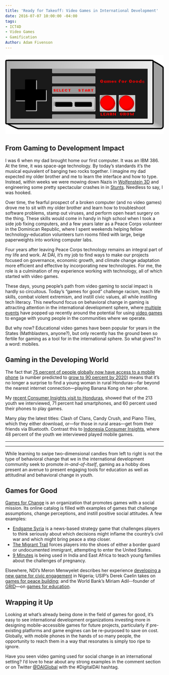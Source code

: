 ```yaml
---
title: 'Ready for Takeoff: Video Games in International Development'
date: 2016-07-07 10:00:00 -04:00
tags:
- ICT4D
- Video Games
- Gamification
Author: Adam Fivenson
---
```


![Controller 2.png](/uploads/Controller%202.png)

## From Gaming to Development Impact 

I was 6 when my dad brought home our first computer. It was an IBM 386. At the time, it was space-age technology. By today’s standards it’s the musical equivalent of banging two rocks together. I imagine my dad expected my older brother and me to learn the interface and how to type. Instead, within weeks we were mowing down Nazis in [Wolfenstein 3D](https://static.3drealms.com/media/screenshots/c7185590cf634773b4d56490e26aec1e.jpg) and engineering some pretty spectacular crashes in in [Stunts](https://www.youtube.com/watch?v=-CITIXlw_T4). Needless to say, I was hooked.


<!--more-->

Over time, the fearful prospect of a broken computer (and no video games) drove me to sit with my older brother and learn how to troubleshoot software problems, stamp out viruses, and perform open heart surgery on the thing. These skills would come in handy in high school when I took a side job fixing computers, and a few years later as a Peace Corps volunteer in the Dominican Republic, where I spent weekends helping fellow technology-education volunteers turn rooms filled with large, beige paperweights into working computer labs. 

Four years after leaving Peace Corps technology remains an integral part of my life and work. At DAI, it’s my job to find ways to make our projects focused on governance, economic growth, and climate change adaptation more efficient and effective by incorporating new technologies. For me, the role is a culmination of my experience working with technology, all of which started with video games. 

These days, young people’s path from video gaming to social impact is hardly so circuitous. Today’s “games for good” challenge racism, teach life skills, combat violent extremism, and instill civic values, all while instilling tech literacy. This newfound focus on behavioral change in gaming is attracting attention in the international development sphere, where [multiple](http://technologysalon.org/how-we-can-leverage-online-games-for-social-impact/) [events](https://ict.demcloud.org/civicrm/event/info?id=10) have popped up recently around the potential for using [video games](https://www.facebook.com/events/1719065978318415/) to engage with young people in the communities where we operate. 

But why now? Educational video games have been popular for years in the States (Mathblasters, anyone?), but only recently has the ground been so fertile for gaming as a tool for in the international sphere. So what gives? In a word: mobiles.  

## Gaming in the Developing World

The fact that [75 percent of people globally now have access to a mobile phone](http://www.worldbank.org/en/news/press-release/2012/07/17/mobile-phone-access-reaches-three-quarters-planets-population) (a number predicted to [grow to 90 percent by 2020](http://www.ericsson.com/news/1872291)) means that it’s no longer a surprise to find a young woman in rural Honduras—far beyond the nearest internet connection—playing Banana Kong on her phone. 

My [recent Consumer Insights visit to Honduras](dai-global-digital.com/honduras-consumer-insights.html), showed that of the 213 youth we interviewed, 71 percent had smartphones, and 60 percent used their phones to play games.

Many play the latest titles: Clash of Clans, Candy Crush, and Piano Tiles, which they either download, or—for those in rural areas—get from their friends via Bluetooth. Contrast this to [Indonesia Consumer Insights](http://dai-global-digital.com/indonesia-consumer-insights.html), where 48 percent of the youth we interviewed played mobile games. 

***
<script id="infogram_0_Ul54lvE1Zx9Rtvbr" title="Fav Game Compare" src="//e.infogr.am/js/embed.js?JCI" type="text/javascript"></script>
***

While learning to swipe two-dimensional candies from left to right is not the type of behavioral change that we in the international development community seek to promote *in-and-of-itself*, gaming as a hobby does present an avenue to present engaging tools for education as well as attitudinal and behavioral change in youth.

## Games for Good

[Games for Change](http://www.gamesforchange.org/) is an organization that promotes games with a social mission. Its online catalog is filled with examples of games that challenge assumptions, change perceptions, and instill positive social attitudes. A few examples: 

* [Endgame Syria](http://gamethenews.net/index.php/endgame-syria/) is a news-based strategy game that challenges players to think seriously about which decisions might inflame the country’s civil war and which might bring peace a step closer.
* [The Migrant Trail](http://theundocumented.com/) forces players into the shoes of either a border guard or undocumented immigrant, attempting to enter the United States. 
* [9 Minutes](http://www.gamesforchange.org/2013/03/9-minutes-mobile-game-evaluation-demonstrates-positive-change-for-pregnant-women/) is being used in India and East Africa to teach young families about the challenges of pregnancy. 


Elsewhere, NDI’s Meron Menwyelet describes her experience [developing a new game for civic engagement](https://www.nditech.org/games4democracy) in Nigeria; USIP’s Derek Caelin takes on [games for peace building](http://foreignpolicy.com/2016/02/08/can-your-playstation-stop-a-war-videogames-peace/); and the World Bank’s Miriam Adil--founder of [GRID](https://gamingrevolution4intdev.wordpress.com/)—on [games for education](http://blogs.worldbank.org/education/gamification-education).

## Wrapping it Up

Looking at what’s already being done in the field of games for good, it’s easy to see international development organizations investing more in designing mobile-accessible games for future projects, particularly if pre-existing platforms and game engines can be re-purposed to save on cost. Globally, with mobile phones in the hands of so many people, the opportunity to reach them in a way that resonates is simply too ripe to ignore. 

Have you seen video gaming used for social change in an international setting? I’d love to hear about any strong examples in the comment section or on Twitter [@DAIGlobal](https://twitter.com/DAIGlobal) with the #DigitalDAI hashtag.